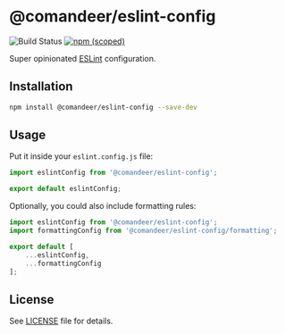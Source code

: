 # @comandeer/eslint-config

![Build Status](https://github.com/Comandeer/eslint-config/workflows/CI/badge.svg) [![npm (scoped)](https://img.shields.io/npm/v/@comandeer/eslint-config.svg)](https://npmjs.com/package/@comandeer/eslint-config)

Super opinionated [ESLint](https://eslint.org/) configuration.

## Installation

```bash
npm install @comandeer/eslint-config --save-dev
```

## Usage

Put it inside your `eslint.config.js` file:

```javascript
import eslintConfig from '@comandeer/eslint-config';

export default eslintConfig;
```

Optionally, you could also include formatting rules:

```javascript
import eslintConfig from '@comandeer/eslint-config';
import formattingConfig from '@comandeer/eslint-config/formatting';

export default [
	...eslintConfig,
	...formattingConfig
];
```

## License

See [LICENSE](./LICENSE) file for details.
